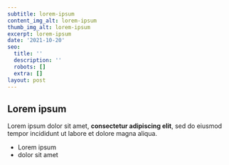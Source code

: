 ```yaml
---
subtitle: lorem-ipsum
content_img_alt: lorem-ipsum
thumb_img_alt: lorem-ipsum
excerpt: lorem-ipsum
date: '2021-10-20'
seo:
  title: ''
  description: ''
  robots: []
  extra: []
layout: post
---
```

## Lorem ipsum

Lorem ipsum dolor sit amet, **consectetur adipiscing elit**, sed do eiusmod tempor incididunt ut labore et dolore magna aliqua.

- Lorem ipsum
- dolor sit amet